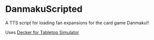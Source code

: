 # DanmakuScripted
A TTS script for loading fan expansions for the card game Danmaku!!

Uses [Decker for Tabletop Simulator](https://github.com/tjakubo2/Decker)
